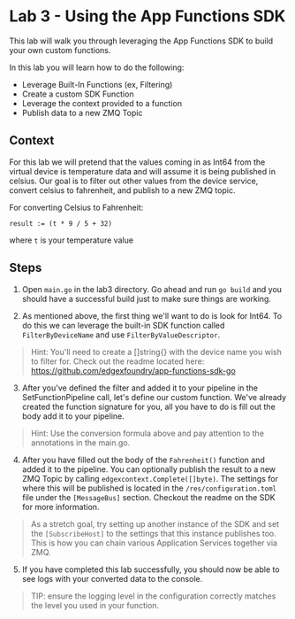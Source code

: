 # Lab 3 - Using the App Functions SDK

This lab will walk you through leveraging the App Functions SDK to build your own custom functions. 

In this lab you will learn how to do the following:
    
- Leverage Built-In Functions (ex, Filtering)
- Create a custom SDK Function
- Leverage the context provided to a function
- Publish data to a new ZMQ Topic

## Context

For this lab we will pretend that the values coming in as Int64 from the virtual device is temperature data and will assume it is being published in celsius. Our goal is to filter out other values from the device service, convert celsius to fahrenheit, and publish to a new ZMQ topic. 

For converting Celsius to Fahrenheit:
```golang
result := (t * 9 / 5 + 32)
```
where `t` is your temperature value

## Steps


1) Open `main.go` in the lab3 directory. Go ahead and run `go build` and you should have a successful build just to make sure things are working. 

2) As mentioned above, the first thing we'll want to do is look for Int64. To do this we can leverage the built-in SDK function called `FilterByDeviceName` and use `FilterByValueDescriptor`.
> Hint: You'll need to create a []string{} with the device name you wish to filter for. Check out the readme located here: https://github.com/edgexfoundry/app-functions-sdk-go 

3) After you've defined the filter and added it to your pipeline in the SetFunctionPipeline call, let's define our custom function. We've already created the function signature for you, all you have to do is fill out the body add it to your pipeline.
> Hint: Use the conversion formula above and pay attention to the annotations in the main.go.

4) After you have filled out the body of the `Fahrenheit()` function and added it to the pipeline. You can optionally publish the result to a new ZMQ Topic by calling `edgexcontext.Complete([]byte)`. The settings for where this will be published is located in the `/res/configuration.toml` file under the `[MessageBus]` section. Checkout the readme on the SDK for more information. 
> As a stretch goal, try setting up another instance of the SDK and set the `[SubscribeHost]` to the settings that this instance publishes too. This is how you can chain various Application Services together via ZMQ.

5) If you have completed this lab successfully, you should now be able to see logs with your converted data to the console. 
>TIP: ensure the logging level in the configuration correctly matches the level you used in your function.



